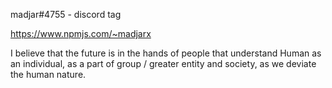 madjar#4755 - discord tag

https://www.npmjs.com/~madjarx


I believe that the future is in the hands of people that understand Human as an individual, as a part of group / greater entity and society, as we deviate the human nature.




